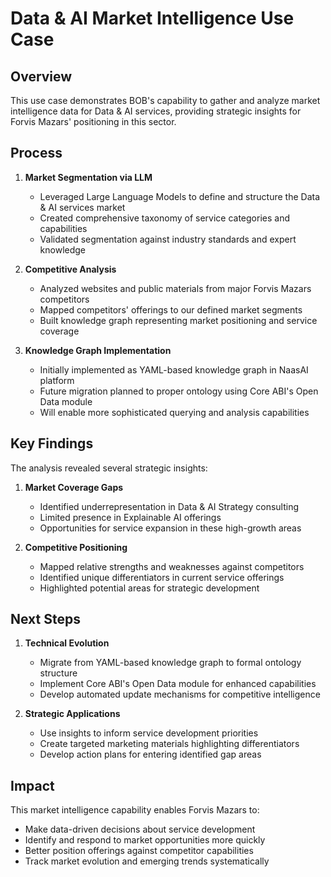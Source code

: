 # Data & AI Market Intelligence Use Case

## Overview

This use case demonstrates BOB's capability to gather and analyze market intelligence data for Data & AI services, providing strategic insights for Forvis Mazars' positioning in this sector.

## Process

1. **Market Segmentation via LLM**
   - Leveraged Large Language Models to define and structure the Data & AI services market
   - Created comprehensive taxonomy of service categories and capabilities
   - Validated segmentation against industry standards and expert knowledge

2. **Competitive Analysis**
   - Analyzed websites and public materials from major Forvis Mazars competitors
   - Mapped competitors' offerings to our defined market segments
   - Built knowledge graph representing market positioning and service coverage

3. **Knowledge Graph Implementation**
   - Initially implemented as YAML-based knowledge graph in NaasAI platform
   - Future migration planned to proper ontology using Core ABI's Open Data module
   - Will enable more sophisticated querying and analysis capabilities

## Key Findings

The analysis revealed several strategic insights:

1. **Market Coverage Gaps**
   - Identified underrepresentation in Data & AI Strategy consulting
   - Limited presence in Explainable AI offerings
   - Opportunities for service expansion in these high-growth areas

2. **Competitive Positioning**
   - Mapped relative strengths and weaknesses against competitors
   - Identified unique differentiators in current service offerings
   - Highlighted potential areas for strategic development

## Next Steps

1. **Technical Evolution**
   - Migrate from YAML-based knowledge graph to formal ontology structure
   - Implement Core ABI's Open Data module for enhanced capabilities
   - Develop automated update mechanisms for competitive intelligence

2. **Strategic Applications**
   - Use insights to inform service development priorities
   - Create targeted marketing materials highlighting differentiators
   - Develop action plans for entering identified gap areas

## Impact

This market intelligence capability enables Forvis Mazars to:
- Make data-driven decisions about service development
- Identify and respond to market opportunities more quickly
- Better position offerings against competitor capabilities
- Track market evolution and emerging trends systematically
